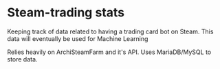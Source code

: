 # Steam-trading stats
Keeping track of data related to having a trading card bot on Steam. This data will eventually be used for Machine Learning 

Relies heavily on ArchiSteamFarm and it's API.
Uses MariaDB/MySQL to store data.
